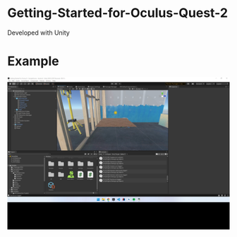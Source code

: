 # Getting-Started-for-Oculus-Quest-2
Developed with Unity

# Example
![Demo Getting Started for Oculus Quest 2](example.jpg)


